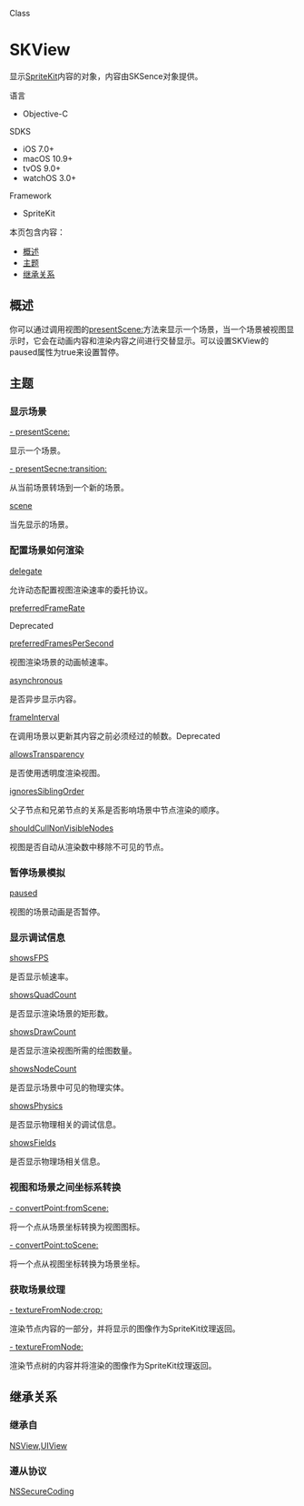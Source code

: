 Class

# SKView
显示[SpriteKit](https://github.com/Joker-388/SpriteKit-Chinese-Documentation/blob/master/README.md)内容的对象，内容由SKSence对象提供。

语言
- Objective-C

SDKS
- iOS 7.0+
- macOS 10.9+
- tvOS 9.0+
- watchOS 3.0+

Framework
- SpriteKit

本页包含内容：
- [概述](#overview)
- [主题](#topics)
- [继承关系](#Relationships)

<a name="overview"></a>
## 概述

你可以通过调用视图的[presentScene:](https://github.com/Joker-388/SpriteKit-Chinese-Documentation/blob/master/02presentScene.md)方法来显示一个场景，当一个场景被视图显示时，它会在动画内容和渲染内容之间进行交替显示。可以设置SKView的paused属性为true来设置暂停。

<a name="topics"></a>
## 主题

### 显示场景

<a name="presentScene"></a>
[- presentScene:](https://github.com/Joker-388/SpriteKit-Chinese-Documentation/blob/master/02presentScene.md)

显示一个场景。

[- presentSecne:transition:](https://github.com/Joker-388/SpriteKit-Chinese-Documentation/blob/master/03presentScene:transition:.md)

从当前场景转场到一个新的场景。

[scene]()

当先显示的场景。

### 配置场景如何渲染

[delegate]()

允许动态配置视图渲染速率的委托协议。

[preferredFrameRate]()

Deprecated

[preferredFramesPerSecond]()

视图渲染场景的动画帧速率。

[asynchronous]()

是否异步显示内容。

[frameInterval]()

在调用场景以更新其内容之前必须经过的帧数。Deprecated

[allowsTransparency]()

是否使用透明度渲染视图。

[ignoresSiblingOrder]()

父子节点和兄弟节点的关系是否影响场景中节点渲染的顺序。

[shouldCullNonVisibleNodes]()

视图是否自动从渲染数中移除不可见的节点。

### 暂停场景模拟

[paused]()

视图的场景动画是否暂停。

### 显示调试信息

[showsFPS]()

是否显示帧速率。

[showsQuadCount]()

是否显示渲染场景的矩形数。

[showsDrawCount]()

是否显示渲染视图所需的绘图数量。

[showsNodeCount]()

是否显示场景中可见的物理实体。

[showsPhysics]()

是否显示物理相关的调试信息。

[showsFields]()

是否显示物理场相关信息。

### 视图和场景之间坐标系转换

[- convertPoint:fromScene:]()

将一个点从场景坐标转换为视图图标。

[- convertPoint:toScene:]()

将一个点从视图坐标转换为场景坐标。

### 获取场景纹理

[- textureFromNode:crop:]()

渲染节点内容的一部分，并将显示的图像作为SpriteKit纹理返回。

[- textureFromNode:]()

渲染节点树的内容并将渲染的图像作为SpriteKit纹理返回。

<a name="Relationships"></a>
## 继承关系

### 继承自

[NSView](),[UIView]()

### 遵从协议

[NSSecureCoding]()
